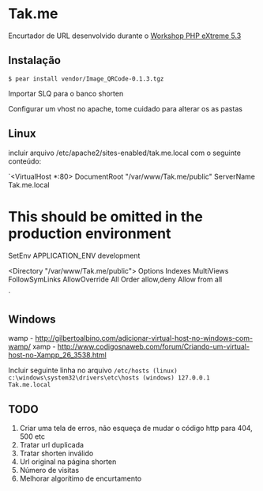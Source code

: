 Tak.me
======

Encurtador de URL desenvolvido durante o [Workshop PHP eXtreme 5.3](http://www.schoolofnet.com/phpextreme53/)

Instalação
----------
`$ pear install vendor/Image_QRCode-0.1.3.tgz`

Importar SLQ para o banco shorten

Configurar um vhost no apache,
tome cuidado para alterar os as pastas 

Linux
-----
incluir arquivo 
/etc/apache2/sites-enabled/tak.me.local
com o seguinte conteúdo:

`<VirtualHost *:80>
   DocumentRoot "/var/www/Tak.me/public"
   ServerName Tak.me.local

   # This should be omitted in the production environment
   SetEnv APPLICATION_ENV development

   <Directory "/var/www/Tak.me/public">
       Options Indexes MultiViews FollowSymLinks
       AllowOverride All
       Order allow,deny
       Allow from all
   </Directory>

</VirtualHost>`

Windows
-------
wamp - http://gilbertoalbino.com/adicionar-virtual-host-no-windows-com-wamp/
xamp - http://www.codigosnaweb.com/forum/Criando-um-virtual-host-no-Xampp_26_3538.html

Incluir seguinte linha no arquivo
`/etc/hosts (linux)
c:\windows\system32\drivers\etc\hosts (windows)
127.0.0.1       Tak.me.local`


TODO
----
1. Criar uma tela de erros, não esqueça de mudar o código http para 404, 500 etc
2. Tratar url duplicada
3. Tratar shorten inválido
4. Url original na página shorten
5. Número de visitas
6. Melhorar algorítimo de encurtamento